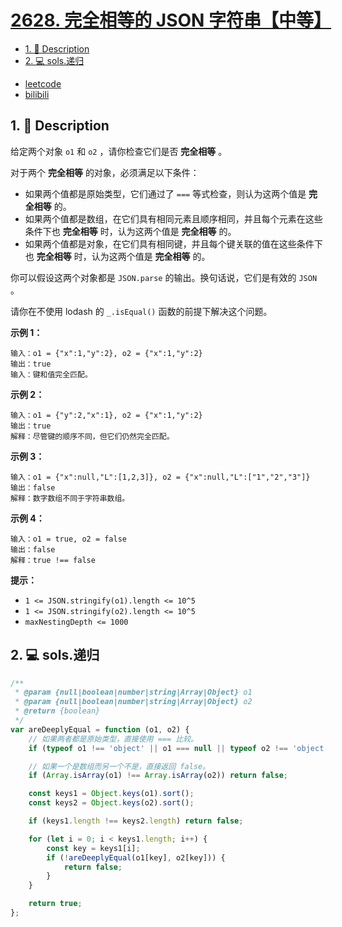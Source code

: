 # [2628. 完全相等的 JSON 字符串【中等】](https://github.com/Tdahuyou/leetcode/tree/main/2628.%20%E5%AE%8C%E5%85%A8%E7%9B%B8%E7%AD%89%E7%9A%84%20JSON%20%E5%AD%97%E7%AC%A6%E4%B8%B2%E3%80%90%E4%B8%AD%E7%AD%89%E3%80%91)

<!-- region:toc -->
- [1. 📝 Description](#1--description-67)
- [2. 💻 sols.递归](#2--sols递归)
<!-- endregion:toc -->
- [leetcode](https://leetcode.cn/problems/json-deep-equal)
- [bilibili](https://www.bilibili.com/video/BV1DivNejEb1/)

## 1. 📝 Description

给定两个对象 `o1` 和 `o2` ，请你检查它们是否 **完全相等** 。

对于两个 **完全相等** 的对象，必须满足以下条件：

- 如果两个值都是原始类型，它们通过了 `===` 等式检查，则认为这两个值是 **完全相等** 的。
- 如果两个值都是数组，在它们具有相同元素且顺序相同，并且每个元素在这些条件下也 **完全相等** 时，认为这两个值是 **完全相等** 的。
- 如果两个值都是对象，在它们具有相同键，并且每个键关联的值在这些条件下也 **完全相等** 时，认为这两个值是 **完全相等** 的。

你可以假设这两个对象都是 `JSON.parse` 的输出。换句话说，它们是有效的 `JSON` 。

请你在不使用 lodash 的 `_.isEqual()` 函数的前提下解决这个问题。


**示例 1：**
```
输入：o1 = {"x":1,"y":2}, o2 = {"x":1,"y":2}
输出：true
输入：键和值完全匹配。
```
**示例 2：**
```
输入：o1 = {"y":2,"x":1}, o2 = {"x":1,"y":2}
输出：true
解释：尽管键的顺序不同，但它们仍然完全匹配。
```
**示例 3：**
```
输入：o1 = {"x":null,"L":[1,2,3]}, o2 = {"x":null,"L":["1","2","3"]}
输出：false
解释：数字数组不同于字符串数组。
```
**示例 4：**
```
输入：o1 = true, o2 = false
输出：false
解释：true !== false
```

**提示：**

- `1 <= JSON.stringify(o1).length <= 10^5`
- `1 <= JSON.stringify(o2).length <= 10^5`
- `maxNestingDepth <= 1000`

## 2. 💻 sols.递归

```js
/**
 * @param {null|boolean|number|string|Array|Object} o1
 * @param {null|boolean|number|string|Array|Object} o2
 * @return {boolean}
 */
var areDeeplyEqual = function (o1, o2) {
    // 如果两者都是原始类型，直接使用 === 比较。
    if (typeof o1 !== 'object' || o1 === null || typeof o2 !== 'object' || o2 === null) return o1 === o2;

    // 如果一个是数组而另一个不是，直接返回 false。
    if (Array.isArray(o1) !== Array.isArray(o2)) return false;

    const keys1 = Object.keys(o1).sort();
    const keys2 = Object.keys(o2).sort();

    if (keys1.length !== keys2.length) return false;

    for (let i = 0; i < keys1.length; i++) {
        const key = keys1[i];
        if (!areDeeplyEqual(o1[key], o2[key])) {
            return false;
        }
    }

    return true;
};
```









